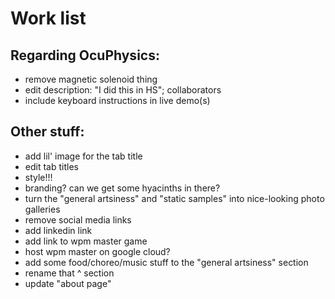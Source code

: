 Work list
=========

## Regarding OcuPhysics:
- remove magnetic solenoid thing
- edit description: "I did this in HS"; collaborators
- include keyboard instructions in live demo(s)


## Other stuff:
- add lil' image for the tab title
- edit tab titles
- style!!!
- branding? can we get some hyacinths in there?
- turn the "general artsiness" and "static samples" into nice-looking photo galleries
- remove social media links
- add linkedin link
- add link to wpm master game
- host wpm master on google cloud?
- add some food/choreo/music stuff to the "general artsiness" section
- rename that ^ section
- update "about page"